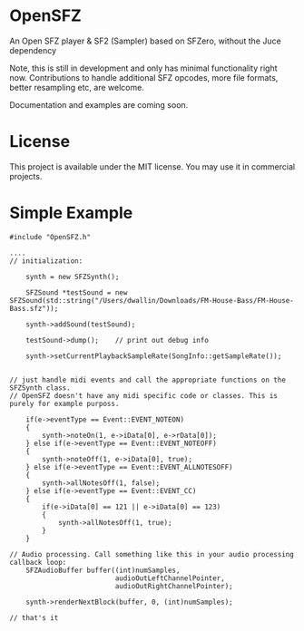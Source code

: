OpenSFZ
=======

An Open SFZ player & SF2 (Sampler) based on SFZero, without the Juce dependency

Note, this is still in development and only has minimal functionality right now. 
Contributions to handle additional SFZ opcodes, more file formats, better resampling etc, are welcome.

Documentation and examples are coming soon.

License
=======

This project is available under the MIT license. You may use it in commercial projects.

Simple Example
==============



    #include "OpenSFZ.h"
    
    ....
    // initialization:
    
        synth = new SFZSynth();
        
        SFZSound *testSound = new SFZSound(std::string("/Users/dwallin/Downloads/FM-House-Bass/FM-House-Bass.sfz"));
        
        synth->addSound(testSound);
    
        testSound->dump();    // print out debug info
        
        synth->setCurrentPlaybackSampleRate(SongInfo::getSampleRate());
    
  
    // just handle midi events and call the appropriate functions on the SFZSynth class. 
    // OpenSFZ doesn't have any midi specific code or classes. This is purely for example purposs.
    
        if(e->eventType == Event::EVENT_NOTEON)
        {
            synth->noteOn(1, e->iData[0], e->rData[0]);
        } else if(e->eventType == Event::EVENT_NOTEOFF)
        {
            synth->noteOff(1, e->iData[0], true);
        } else if(e->eventType == Event::EVENT_ALLNOTESOFF)
        {
            synth->allNotesOff(1, false);
        } else if(e->eventType == Event::EVENT_CC)
        {
            if(e->iData[0] == 121 || e->iData[0] == 123)
            {
                synth->allNotesOff(1, true);
            }
        }
    
    // Audio processing. Call something like this in your audio processing callback loop: 
        SFZAudioBuffer buffer((int)numSamples,
                              audioOutLeftChannelPointer,
                              audioOutRightChannelPointer);
        
        synth->renderNextBlock(buffer, 0, (int)numSamples);
        
    // that's it
